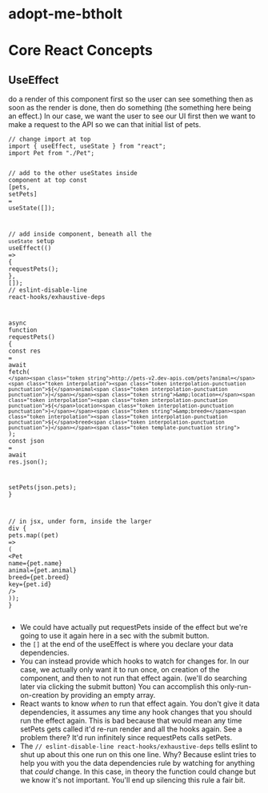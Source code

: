# adopt-me-btholt

<h1>Core React Concepts</h1>

<h2>UseEffect</h2>
<p>do a render of this component first so the user can see something then as soon as the render is done, then do something (the something here being an effect.) In our case, we want the user to see our UI first then we want to make a request to the API so we can that initial list of pets.</p>
<div class="gatsby-highlight" data-language="javascript"><pre class="language-javascript"><code class="language-javascript"><span class="token comment">// change import at top</span>
<span class="token keyword">import</span> <span class="token punctuation">{</span> useEffect<span class="token punctuation">,</span> useState <span class="token punctuation">}</span> <span class="token keyword">from</span> <span class="token string">"react"</span><span class="token punctuation">;</span>
<span class="token keyword">import</span> Pet <span class="token keyword">from</span> <span class="token string">"./Pet"</span><span class="token punctuation">;</span>

<span class="token comment">// add to the other useStates inside component at top</span>
<span class="token keyword">const</span> <span class="token punctuation">[</span>pets<span class="token punctuation">,</span> setPets<span class="token punctuation">]</span> <span class="token operator">=</span> <span class="token function">useState</span><span class="token punctuation">(</span><span class="token punctuation">[</span><span class="token punctuation">]</span><span class="token punctuation">)</span><span class="token punctuation">;</span>

<span class="token comment">// add inside component, beneath all the `useState` setup</span>
<span class="token function">useEffect</span><span class="token punctuation">(</span><span class="token punctuation">(</span><span class="token punctuation">)</span> <span class="token operator">=&gt;</span> <span class="token punctuation">{</span>
  <span class="token function">requestPets</span><span class="token punctuation">(</span><span class="token punctuation">)</span><span class="token punctuation">;</span>
<span class="token punctuation">}</span><span class="token punctuation">,</span> <span class="token punctuation">[</span><span class="token punctuation">]</span><span class="token punctuation">)</span><span class="token punctuation">;</span> <span class="token comment">// eslint-disable-line react-hooks/exhaustive-deps</span>

<span class="token keyword">async</span> <span class="token keyword">function</span> <span class="token function">requestPets</span><span class="token punctuation">(</span><span class="token punctuation">)</span> <span class="token punctuation">{</span>
  <span class="token keyword">const</span> res <span class="token operator">=</span> <span class="token keyword">await</span> <span class="token function">fetch</span><span class="token punctuation">(</span>
    <span class="token template-string"><span class="token template-punctuation string">`</span><span class="token string">http://pets-v2.dev-apis.com/pets?animal=</span><span class="token interpolation"><span class="token interpolation-punctuation punctuation">${</span>animal<span class="token interpolation-punctuation punctuation">}</span></span><span class="token string">&amp;location=</span><span class="token interpolation"><span class="token interpolation-punctuation punctuation">${</span>location<span class="token interpolation-punctuation punctuation">}</span></span><span class="token string">&amp;breed=</span><span class="token interpolation"><span class="token interpolation-punctuation punctuation">${</span>breed<span class="token interpolation-punctuation punctuation">}</span></span><span class="token template-punctuation string">`</span></span>
  <span class="token punctuation">)</span><span class="token punctuation">;</span>
  <span class="token keyword">const</span> json <span class="token operator">=</span> <span class="token keyword">await</span> res<span class="token punctuation">.</span><span class="token function">json</span><span class="token punctuation">(</span><span class="token punctuation">)</span><span class="token punctuation">;</span>

  <span class="token function">setPets</span><span class="token punctuation">(</span>json<span class="token punctuation">.</span>pets<span class="token punctuation">)</span><span class="token punctuation">;</span>
<span class="token punctuation">}</span>

<span class="token comment">// in jsx, under form, inside the larger div</span>
<span class="token punctuation">{</span>
  pets<span class="token punctuation">.</span><span class="token function">map</span><span class="token punctuation">(</span><span class="token punctuation">(</span><span class="token parameter">pet</span><span class="token punctuation">)</span> <span class="token operator">=&gt;</span> <span class="token punctuation">(</span>
    <span class="token operator">&lt;</span>Pet name<span class="token operator">=</span><span class="token punctuation">{</span>pet<span class="token punctuation">.</span>name<span class="token punctuation">}</span> animal<span class="token operator">=</span><span class="token punctuation">{</span>pet<span class="token punctuation">.</span>animal<span class="token punctuation">}</span> breed<span class="token operator">=</span><span class="token punctuation">{</span>pet<span class="token punctuation">.</span>breed<span class="token punctuation">}</span> key<span class="token operator">=</span><span class="token punctuation">{</span>pet<span class="token punctuation">.</span>id<span class="token punctuation">}</span> <span class="token operator">/</span><span class="token operator">&gt;</span>
  <span class="token punctuation">)</span><span class="token punctuation">)</span><span class="token punctuation">;</span>
<span class="token punctuation">}</span></code></pre></div>

<ul>
<li>We could have actually put requestPets inside of the effect but we're going to use it again here in a sec with the submit button.</li>
<li>the <code class="language-text">[]</code> at the end of the useEffect is where you declare your data dependencies.</li>
<li>You can instead provide which hooks to watch for changes for. In our case, we actually only want it to run once, on creation of the component, and then to not run that effect again. (we'll do searching later via clicking the submit button) You can accomplish this only-run-on-creation by providing an empty array.</li>
<li>React wants to know <em>when</em> to run that effect again. You don't give it data dependencies, it assumes any time any hook changes that you should run the effect again. This is bad because that would mean any time setPets gets called it'd re-run render and all the hooks again. See a problem there? It'd run infinitely since requestPets calls setPets.</li>
<li>The <code class="language-text">// eslint-disable-line react-hooks/exhaustive-deps</code> tells eslint to shut up about this one run on this one line. Why? Because eslint tries to help you with you the data dependencies rule by watching for anything that <em>could</em> change. In this case, in theory the function could change but we know it's not important. You'll end up silencing this rule a fair bit.</li>
</ul>